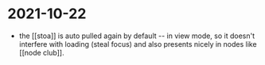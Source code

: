 # 2021-10-22

- the [[stoa]] is auto pulled again by default -- in view mode, so it doesn't interfere with loading (steal focus) and also presents nicely in nodes like [[node club]].